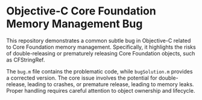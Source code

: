 # Objective-C Core Foundation Memory Management Bug

This repository demonstrates a common subtle bug in Objective-C related to Core Foundation memory management. Specifically, it highlights the risks of double-releasing or prematurely releasing Core Foundation objects, such as CFStringRef.

The `bug.m` file contains the problematic code, while `bugSolution.m` provides a corrected version.  The core issue involves the potential for double-release, leading to crashes, or premature release, leading to memory leaks. Proper handling requires careful attention to object ownership and lifecycle.